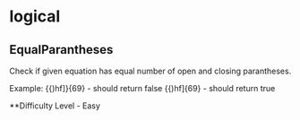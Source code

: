 # logical

## EqualParantheses

Check if given equation has equal number of open and closing parantheses.

Example: {{)hf]}{69} - should return false
         {{)hf]{69} - should return true
         
**Difficulty Level - Easy
